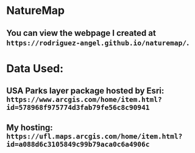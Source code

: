 # NatureMap

## You can view the webpage I created at `https://rodriguez-angel.github.io/naturemap/`.

# Data Used:

## USA Parks layer package hosted by Esri: `https://www.arcgis.com/home/item.html?id=578968f975774d3fab79fe56c8c90941`
## My hosting: `https://ufl.maps.arcgis.com/home/item.html?id=a088d6c3105849c99b79aca0c6a4906c`